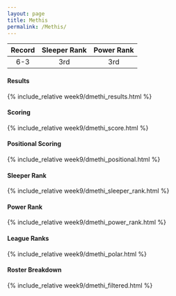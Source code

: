 ```yaml
---
layout: page
title: Methis
permalink: /Methis/
---
```


Record | Sleeper Rank | Power Rank               
:--: | :--: | :--:
6-3 | 3rd | 3rd

#### Results
{% include_relative week9/dmethi_results.html %}

#### Scoring
{% include_relative week9/dmethi_score.html %}

#### Positional Scoring
{% include_relative week9/dmethi_positional.html %}

#### Sleeper Rank
{% include_relative week9/dmethi_sleeper_rank.html %}

#### Power Rank
{% include_relative week9/dmethi_power_rank.html %}

#### League Ranks
{% include_relative week9/dmethi_polar.html %}

#### Roster Breakdown
{% include_relative week9/dmethi_filtered.html %}

